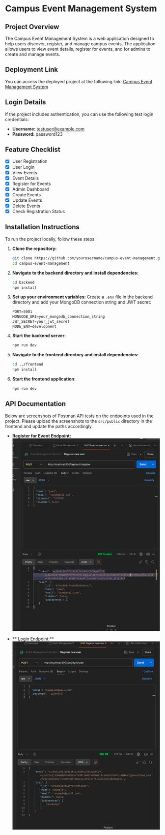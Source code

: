 # Campus Event Management System

## Project Overview
The Campus Event Management System is a web application designed to help users discover, register, and manage campus events. The application allows users to view event details, register for events, and for admins to create and manage events.

## Deployment Link
You can access the deployed project at the following link: [Campus Event Management System](https://campusevents-d2mm3f65g-nhyiras-projects-799fa3d8.vercel.app/)

## Login Details
If the project includes authentication, you can use the following test login credentials:
- **Username:** testuser@example.com
- **Password:** password123

## Feature Checklist
- [x] User Registration
- [x] User Login
- [x] View Events
- [x] Event Details
- [x] Register for Events
- [x] Admin Dashboard
- [x] Create Events
- [x] Update Events
- [x] Delete Events
- [x] Check Registration Status

## Installation Instructions
To run the project locally, follow these steps:

1. **Clone the repository:**
   ```bash
   git clone https://github.com/yourusername/campus-event-management.git
   cd campus-event-management
   ```

2. **Navigate to the backend directory and install dependencies:**
   ```bash
   cd backend
   npm install
   ```

3. **Set up your environment variables:**
   Create a `.env` file in the backend directory and add your MongoDB connection string and JWT secret:
   ```plaintext
   PORT=5001
   MONGODB_URI=your_mongodb_connection_string
   JWT_SECRET=your_jwt_secret
   NODE_ENV=development
   ```

4. **Start the backend server:**
   ```bash
   npm run dev
   ```

5. **Navigate to the frontend directory and install dependencies:**
   ```bash
   cd ../frontend
   npm install
   ```

6. **Start the frontend application:**
   ```bash
   npm run dev
   ```

## API Documentation
Below are screenshots of Postman API tests on the endpoints used in the project. Please upload the screenshots to the `src/public` directory in the frontend and update the paths accordingly.



- **Register for Event Endpoint:**
  ![Register ](public/screenshots/register.png)

- ** Login Endpoint:**
  ![login](public/screenshots/login.png)



